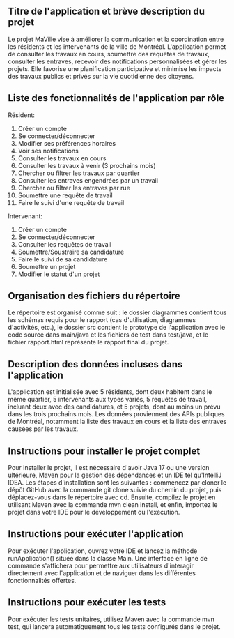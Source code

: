 ## Titre de l'application et brève description du projet
Le projet MaVille vise à améliorer la communication et la coordination entre les résidents 
et les intervenants de la ville de Montréal. L'application permet de consulter les travaux 
en cours, soumettre des requêtes de travaux, consulter les entraves, recevoir des notifications 
personnalisées et gérer les projets. Elle favorise une planification participative et minimise 
les impacts des travaux publics et privés sur la vie quotidienne des citoyens.

## Liste des fonctionnalités de l'application par rôle
Résident:
1. Créer un compte
2. Se connecter/déconnecter
3. Modifier ses préférences horaires
4. Voir ses notifications
5. Consulter les travaux en cours
6. Consulter les travaux à venir (3 prochains mois)
7. Chercher ou filtrer les travaux par quartier
8. Consulter les entraves engendrées par un travail
9. Chercher ou filtrer les entraves par rue
10. Soumettre une requête de travail
11. Faire le suivi d'une requête de travail
 
Intervenant:
1. Créer un compte
2. Se connecter/déconnecter
3. Consulter les requêtes de travail
4. Soumettre/Soustraire sa candidature
5. Faire le suivi de sa candidature
6. Soumettre un projet
7. Modifier le statut d'un projet

## Organisation des fichiers du répertoire
Le répertoire est organisé comme suit : le dossier diagrammes contient tous les schémas 
requis pour le rapport (cas d'utilisation, diagrammes d'activités, etc.), le dossier src 
contient le prototype de l'application avec le code source dans main/java et les fichiers 
de test dans test/java, et le fichier rapport.html représente le rapport final du projet. 

## Description des données incluses dans l'application
L'application est initialisée avec 5 résidents, dont deux habitent dans le même quartier, 
5 intervenants aux types variés, 5 requêtes de travail, incluant deux avec des candidatures, 
et 5 projets, dont au moins un prévu dans les trois prochains mois. Les données proviennent 
des APIs publiques de Montréal, notamment la liste des travaux en cours et la liste des entraves 
causées par les travaux.

## Instructions pour installer le projet complet 
Pour installer le projet, il est nécessaire d'avoir Java 17 ou une version ultérieure, 
Maven pour la gestion des dépendances et un IDE tel qu'IntelliJ IDEA. Les étapes d'installation 
sont les suivantes : commencez par cloner le dépôt GitHub avec la commande git clone suivie du 
chemin du projet, puis déplacez-vous dans le répertoire avec cd. Ensuite, compilez le projet en 
utilisant Maven avec la commande mvn clean install, et enfin, importez le projet dans votre IDE 
pour le développement ou l'exécution.

## Instructions pour exécuter l'application
Pour exécuter l'application, ouvrez votre IDE et lancez la méthode runApplication() située dans 
la classe Main. Une interface en ligne de commande s'affichera pour permettre aux utilisateurs 
d'interagir directement avec l'application et de naviguer dans les différentes fonctionnalités 
offertes.

## Instructions pour exécuter les tests
Pour exécuter les tests unitaires, utilisez Maven avec la commande mvn test, qui lancera 
automatiquement tous les tests configurés dans le projet.